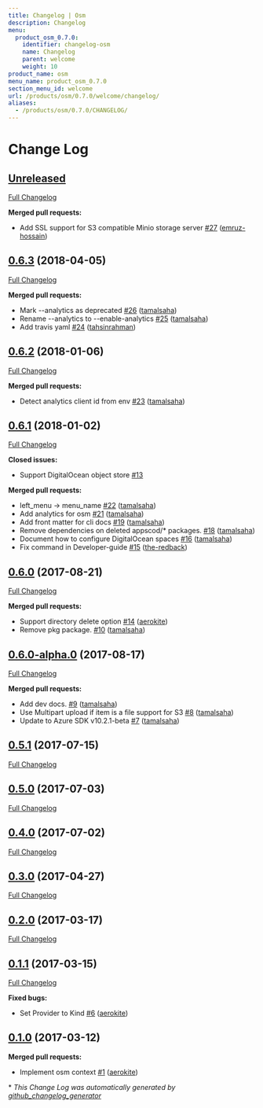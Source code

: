 ```yaml
---
title: Changelog | Osm
description: Changelog
menu:
  product_osm_0.7.0:
    identifier: changelog-osm
    name: Changelog
    parent: welcome
    weight: 10
product_name: osm
menu_name: product_osm_0.7.0
section_menu_id: welcome
url: /products/osm/0.7.0/welcome/changelog/
aliases:
  - /products/osm/0.7.0/CHANGELOG/
---
```


# Change Log

## [Unreleased](https://github.com/appscode/osm/tree/HEAD)

[Full Changelog](https://github.com/appscode/osm/compare/0.6.3...HEAD)

**Merged pull requests:**

- Add SSL support for S3 compatible Minio storage server [\#27](https://github.com/appscode/osm/pull/27) ([emruz-hossain](https://github.com/emruz-hossain))

## [0.6.3](https://github.com/appscode/osm/tree/0.6.3) (2018-04-05)
[Full Changelog](https://github.com/appscode/osm/compare/0.6.2...0.6.3)

**Merged pull requests:**

- Mark --analytics as deprecated [\#26](https://github.com/appscode/osm/pull/26) ([tamalsaha](https://github.com/tamalsaha))
- Rename --analytics to --enable-analytics [\#25](https://github.com/appscode/osm/pull/25) ([tamalsaha](https://github.com/tamalsaha))
- Add travis yaml [\#24](https://github.com/appscode/osm/pull/24) ([tahsinrahman](https://github.com/tahsinrahman))

## [0.6.2](https://github.com/appscode/osm/tree/0.6.2) (2018-01-06)
[Full Changelog](https://github.com/appscode/osm/compare/0.6.1...0.6.2)

**Merged pull requests:**

- Detect analytics client id from env [\#23](https://github.com/appscode/osm/pull/23) ([tamalsaha](https://github.com/tamalsaha))

## [0.6.1](https://github.com/appscode/osm/tree/0.6.1) (2018-01-02)
[Full Changelog](https://github.com/appscode/osm/compare/0.6.0...0.6.1)

**Closed issues:**

- Support DigitalOcean object store [\#13](https://github.com/appscode/osm/issues/13)

**Merged pull requests:**

- left\_menu -\> menu\_name [\#22](https://github.com/appscode/osm/pull/22) ([tamalsaha](https://github.com/tamalsaha))
- Add analytics for osm [\#21](https://github.com/appscode/osm/pull/21) ([tamalsaha](https://github.com/tamalsaha))
- Add front matter for cli docs [\#19](https://github.com/appscode/osm/pull/19) ([tamalsaha](https://github.com/tamalsaha))
- Remove dependencies on deleted appscod/\* packages. [\#18](https://github.com/appscode/osm/pull/18) ([tamalsaha](https://github.com/tamalsaha))
- Document how to configure DigitalOcean spaces [\#16](https://github.com/appscode/osm/pull/16) ([tamalsaha](https://github.com/tamalsaha))
- Fix command in Developer-guide [\#15](https://github.com/appscode/osm/pull/15) ([the-redback](https://github.com/the-redback))

## [0.6.0](https://github.com/appscode/osm/tree/0.6.0) (2017-08-21)
[Full Changelog](https://github.com/appscode/osm/compare/0.6.0-alpha.0...0.6.0)

**Merged pull requests:**

- Support directory delete option [\#14](https://github.com/appscode/osm/pull/14) ([aerokite](https://github.com/aerokite))
- Remove pkg package. [\#10](https://github.com/appscode/osm/pull/10) ([tamalsaha](https://github.com/tamalsaha))

## [0.6.0-alpha.0](https://github.com/appscode/osm/tree/0.6.0-alpha.0) (2017-08-17)
[Full Changelog](https://github.com/appscode/osm/compare/0.5.1...0.6.0-alpha.0)

**Merged pull requests:**

- Add dev docs. [\#9](https://github.com/appscode/osm/pull/9) ([tamalsaha](https://github.com/tamalsaha))
- Use Multipart upload if item is a file support for S3 [\#8](https://github.com/appscode/osm/pull/8) ([tamalsaha](https://github.com/tamalsaha))
- Update to Azure SDK v10.2.1-beta [\#7](https://github.com/appscode/osm/pull/7) ([tamalsaha](https://github.com/tamalsaha))

## [0.5.1](https://github.com/appscode/osm/tree/0.5.1) (2017-07-15)
[Full Changelog](https://github.com/appscode/osm/compare/0.5.0...0.5.1)

## [0.5.0](https://github.com/appscode/osm/tree/0.5.0) (2017-07-03)
[Full Changelog](https://github.com/appscode/osm/compare/0.4.0...0.5.0)

## [0.4.0](https://github.com/appscode/osm/tree/0.4.0) (2017-07-02)
[Full Changelog](https://github.com/appscode/osm/compare/0.3.0...0.4.0)

## [0.3.0](https://github.com/appscode/osm/tree/0.3.0) (2017-04-27)
[Full Changelog](https://github.com/appscode/osm/compare/0.2.0...0.3.0)

## [0.2.0](https://github.com/appscode/osm/tree/0.2.0) (2017-03-17)
[Full Changelog](https://github.com/appscode/osm/compare/0.1.1...0.2.0)

## [0.1.1](https://github.com/appscode/osm/tree/0.1.1) (2017-03-15)
[Full Changelog](https://github.com/appscode/osm/compare/0.1.0...0.1.1)

**Fixed bugs:**

- Set Provider to Kind [\#6](https://github.com/appscode/osm/pull/6) ([aerokite](https://github.com/aerokite))

## [0.1.0](https://github.com/appscode/osm/tree/0.1.0) (2017-03-12)
**Merged pull requests:**

- Implement osm context [\#1](https://github.com/appscode/osm/pull/1) ([aerokite](https://github.com/aerokite))



\* *This Change Log was automatically generated by [github_changelog_generator](https://github.com/skywinder/Github-Changelog-Generator)*
